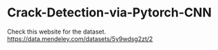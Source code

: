 # Crack-Detection-via-Pytorch-CNN

Check this website for the dataset.
https://data.mendeley.com/datasets/5y9wdsg2zt/2 
